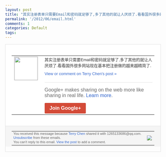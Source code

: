```yaml
---
layout: post
title: "其实注册表单只需要Email和密码就足够了,多了其他的就让人厌烦了.看看国外很多网..."
permalink: '/2012/06/email.html'
comments: 1
categories: Default
tags: 
---
```

<div style="border:solid 1px #dfdfdf;color:#686868;font:13px Arial"><div style="background-color:#fff;padding:20px;"><table cellpadding="0" cellspacing="0"><tr><td style="padding-right:15px;vertical-align:top"><a href="https://plus.google.com/_/notifications/ngemlink?&amp;emid=CLjHmI_gzLACFadwcAodQAYAAA&amp;path=%2F108643996575278738906&amp;dt=1339643281158"><img height="75" src="https://lh3.googleusercontent.com/-KKRGTyJ5Bl0/AAAAAAAAAAI/AAAAAAAAEEY/jllxqER5dCk/s75-c-k-a/photo.jpg" style="border:solid 1px #cccccc;" width="75"/></a></td><td style="width:578px;color:#333;font:13px Arial;vertical-align:top;"><div style="padding-bottom:10px">其实注册表单只需要Email和密码就足够<wbr/>了,多了其他的就让人厌烦了.看看国外很多<wbr/>网站现在基本把注册做的越来越精简了.</div><a href="https://plus.google.com/_/notifications/ngemlink?&amp;emid=CLjHmI_gzLACFadwcAodQAYAAA&amp;path=%2F108643996575278738906%2Fposts%2Fa8ynrafVGgf%3Fgpinv%3DAMIXal9xSDNQSvZ7vuQR3NHWq6MMsntDezYBg3b1SIJtrFf3KUJpIjm2Pfc0AaWYVMQy55dhYeWArLEAbbrGCqh--GVRZ9BEJaK0P3SxFkTWGqax7njTsR8&amp;dt=1339643281158" style="color:#3366CC;text-decoration:none;">View or comment on Terry Chen's post »</a><div style="margin-top:20px;border-top:solid 1px #dfdfdf"><div style="padding:15px 0;color:#686868;font:16px Arial;">Google+ makes sharing on the web more like sharing in real life. <a href="http://www.google.com/+/learnmore/" style="color:#3366CC;text-decoration:none;">Learn more</a>.</div><a href="https://plus.google.com/_/notifications/ngemlink?&amp;emid=CLjHmI_gzLACFadwcAodQAYAAA&amp;path=%2F%3Fgpinv%3DAMIXal9xSDNQSvZ7vuQR3NHWq6MMsntDezYBg3b1SIJtrFf3KUJpIjm2Pfc0AaWYVMQy55dhYeWArLEAbbrGCqh--GVRZ9BEJaK0P3SxFkTWGqax7njTsR8&amp;dt=1339643281158" style="display:inline-block;padding:7px 15px;background-color:#d44b38; color:#fff;font-size:16px; font-weight:bold;border-radius:2px;border:solid 1px #c43b28; white-space:nowrap;text-decoration:none">Join Google+</a></div></td></tr></table></div><div style="border-top:solid 1px #dfdfdf;padding:0 20px; background-color:#f5f5f5"><table cellpadding="0" cellspacing="0" style="height:50px"><tbody><tr><td style="vertical-align:middle;width:100%; color:#636363;font:11px Arial; line-height:120%">You received this message because <a href="https://plus.google.com/_/notifications/ngemlink?&amp;emid=CLjHmI_gzLACFadwcAodQAYAAA&amp;path=%2F108643996575278738906%3Fgpinv%3DAMIXal9xSDNQSvZ7vuQR3NHWq6MMsntDezYBg3b1SIJtrFf3KUJpIjm2Pfc0AaWYVMQy55dhYeWArLEAbbrGCqh--GVRZ9BEJaK0P3SxFkTWGqax7njTsR8&amp;dt=1339643281158" style="color:#3366CC;text-decoration:none;">Terry Chen</a> shared it with 1265133686@qq.com. <a href="https://plus.google.com/_/notifications/ngemlink?&amp;emid=CLjHmI_gzLACFadwcAodQAYAAA&amp;path=%2F_%2Fnonplus%2Femailsettings%3Fgpinv%3DAMIXal9xSDNQSvZ7vuQR3NHWq6MMsntDezYBg3b1SIJtrFf3KUJpIjm2Pfc0AaWYVMQy55dhYeWArLEAbbrGCqh--GVRZ9BEJaK0P3SxFkTWGqax7njTsR8%26est%3DADH5u8WTCrSt4zhlIlmvqpvqTmheo2T748mg4ArfxFB-sEVXUNkjuUtgVmsbN4AjbKVfJqqTXB0C9befydf8nvzp0dvC6hyf8jEkWlKisdcSx3scURSANHtYbpPi16e5SyFN9uIEwaZ6&amp;dt=1339643281158" style="color:#3366CC;text-decoration:none;">Unsubscribe</a> from these emails.<br/>You can't reply to this email. <a href="https://plus.google.com/_/notifications/ngemlink?&amp;emid=CLjHmI_gzLACFadwcAodQAYAAA&amp;path=%2F108643996575278738906%2Fposts%2Fa8ynrafVGgf%3Fgpinv%3DAMIXal9xSDNQSvZ7vuQR3NHWq6MMsntDezYBg3b1SIJtrFf3KUJpIjm2Pfc0AaWYVMQy55dhYeWArLEAbbrGCqh--GVRZ9BEJaK0P3SxFkTWGqax7njTsR8&amp;dt=1339643281158" style="color:#3366CC;text-decoration:none;">View the post</a> to add a comment.<br/></td><td><img src="https://ssl.gstatic.com/s2/oz/images/notifications/logo/google-plus-6617a72bb36cc548861652780c9e6ff1.png"/></td></tr></tbody></table></div></div>